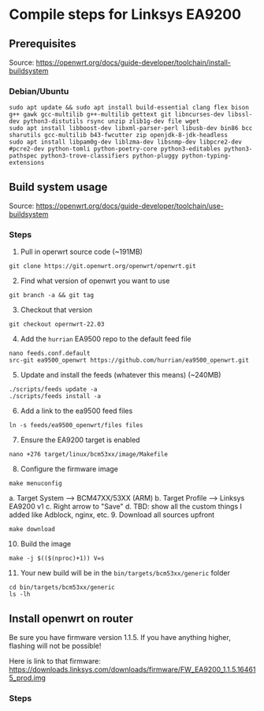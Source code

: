 # Compile steps for Linksys EA9200

## Prerequisites

Source: https://openwrt.org/docs/guide-developer/toolchain/install-buildsystem

### Debian/Ubuntu
```
sudo apt update && sudo apt install build-essential clang flex bison g++ gawk gcc-multilib g++-multilib gettext git libncurses-dev libssl-dev python3-distutils rsync unzip zlib1g-dev file wget
sudo apt install libboost-dev libxml-parser-perl libusb-dev bin86 bcc sharutils gcc-multilib b43-fwcutter zip openjdk-8-jdk-headless
sudo apt install libpam0g-dev liblzma-dev libsnmp-dev libpcre2-dev
#pcre2-dev python-tomli python-poetry-core python3-editables python3-pathspec python3-trove-classifiers python-pluggy python-typing-extensions
```

## Build system usage

Source: https://openwrt.org/docs/guide-developer/toolchain/use-buildsystem

### Steps

1. Pull in operwrt source code (~191MB)
```
git clone https://git.openwrt.org/openwrt/openwrt.git
```
2. Find what version of openwrt you want to use
```
git branch -a && git tag
```
3. Checkout that version
```
git checkout opernwrt-22.03
```
4. Add the `hurrian` EA9500 repo to the default feed file
```
nano feeds.conf.default
src-git ea9500_openwrt https://github.com/hurrian/ea9500_openwrt.git
```
5. Update and install the feeds (whatever this means) (~240MB)
```
./scripts/feeds update -a
./scripts/feeds install -a
```
6. Add a link to the ea9500 feed files
```
ln -s feeds/ea9500_openwrt/files files
```
7. Ensure the EA9200 target is enabled
```
nano +276 target/linux/bcm53xx/image/Makefile
```
8. Configure the firmware image
```
make menuconfig
```
   a. Target System --> BCM47XX/53XX (ARM)
   b. Target Profile --> Linksys EA9200 v1
   c. Right arrow to "Save"
   d. TBD: show all the custom things I added like Adblock, nginx, etc.
9. Download all sources upfront
```
make download
```
10. Build the image
```
make -j $(($(nproc)+1)) V=s
```
11. Your new build will be in the `bin/targets/bcm53xx/generic` folder
```
cd bin/targets/bcm53xx/generic
ls -lh
```

## Install openwrt on router

Be sure you have firmware version 1.1.5. If you have anything higher, flashing will not be possible!

Here is link to that firmware: https://downloads.linksys.com/downloads/firmware/FW_EA9200_1.1.5.164615_prod.img

### Steps


